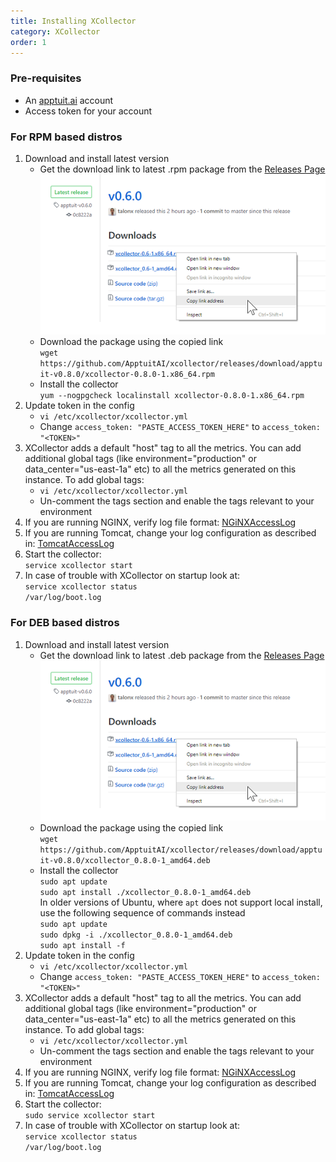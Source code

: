 ```yaml
---
title: Installing XCollector
category: XCollector
order: 1
---
```

### Pre-requisites
 * An [apptuit.ai](https://apptuit.ai) account
 * Access token for your account

### For RPM based distros

 1. Download and install latest version
    * Get the download link to latest .rpm package from the [Releases Page](https://github.com/ApptuitAI/xcollector/releases)  
      ![Releases page](/screenshots/xcollector/DownloadRelease.png)
    * Download the package using the copied link  
      `wget https://github.com/ApptuitAI/xcollector/releases/download/apptuit-v0.8.0/xcollector-0.8.0-1.x86_64.rpm`
    * Install the collector  
      `yum --nogpgcheck localinstall xcollector-0.8.0-1.x86_64.rpm`
 1. Update token in the config
    * `vi /etc/xcollector/xcollector.yml`
    * Change `access_token: "PASTE_ACCESS_TOKEN_HERE"` to `access_token: "<TOKEN>"`
 1. XCollector adds a default "host" tag to all the metrics. You can add additional global tags (like environment="production" or data_center="us-east-1a" etc) to all the metrics generated on this instance. To add global tags:
    * `vi /etc/xcollector/xcollector.yml`
    * Un-comment the tags section and enable the tags relevant to your environment
 1. If you are running NGINX, verify log file format: [NGiNXAccessLog](../log-files/nginx-access-logs)
 1. If you are running Tomcat, change your log configuration as described in: [TomcatAccessLog](../log-files/tomcat-access-logs)
 1. Start the collector:  
    `service xcollector start`
 1. In case of trouble with XCollector on startup look at:  
    `service xcollector status`  
    `/var/log/boot.log `  

### For DEB based distros

1. Download and install latest version
   * Get the download link to latest .deb package from the [Releases Page](https://github.com/ApptuitAI/xcollector/releases)  
     ![Releases page](/screenshots/xcollector/DownloadRelease.png)
   * Download the package using the copied link  
     `wget https://github.com/ApptuitAI/xcollector/releases/download/apptuit-v0.8.0/xcollector_0.8.0-1_amd64.deb`
   * Install the collector  
     `sudo apt update`  
     `sudo apt install ./xcollector_0.8.0-1_amd64.deb`  
     In older versions of Ubuntu, where `apt` does not support local install, use the following sequence of commands instead  
     `sudo apt update`  
     `sudo dpkg -i ./xcollector_0.8.0-1_amd64.deb`  
     `sudo apt install -f`  
1. Update token in the config
   * `vi /etc/xcollector/xcollector.yml`
   * Change `access_token: "PASTE_ACCESS_TOKEN_HERE"` to `access_token: "<TOKEN>"`
1. XCollector adds a default "host" tag to all the metrics. You can add additional global tags (like environment="production" or data_center="us-east-1a" etc) to all the metrics generated on this instance. To add global tags:
   * `vi /etc/xcollector/xcollector.yml`
   * Un-comment the tags section and enable the tags relevant to your environment
1. If you are running NGINX, verify log file format: [NGiNXAccessLog](../log-files/nginx-access-logs)
1. If you are running Tomcat, change your log configuration as described in: [TomcatAccessLog](../log-files/tomcat-access-logs)
1. Start the collector:  
   `sudo service xcollector start`
1. In case of trouble with XCollector on startup look at:  
   `service xcollector status`  
   `/var/log/boot.log `  
